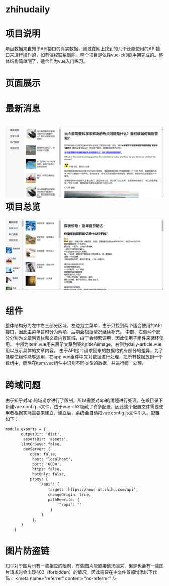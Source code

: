# zhihudaily

项目说明
===

项目数据来自知乎API接口的真实数据，通过在网上找到的几个还能使用的API接口来进行操作的，如有侵权联系删除。整个项目是依靠vue-cli3脚手架完成的。整体结构简单明了，适合作为vue入门练习。


页面展示
===
最新消息
=
![image](https://github.com/liuzb13/zhihudaily/blob/master/lastednews.PNG)
项目总览
=
![image](https://github.com/liuzb13/zhihudaily/blob/master/totalitem.PNG)


组件
===

整体结构分为左中右三部分区域，左边为主菜单，由于只找到两个适合使用的API接口，因此主菜单暂时分为两项，后期会根据情况继续补充。
中部、右侧两个部分分别为文章列表栏和文章内容区域，由于会频繁调用，因此使用子组件来循环使用。
中部为item.vue用来展示文章列表的title和image，右侧为daily-article.vue用以展示具体的文章内容。
由于API接口请求回来的数据格式有部分的差异，为了能够使组件能够通用，在app.vue组件中先对数据进行处理，把所有数据放到一个数组中，而后在item.vue组件中识别不同类型的数据，并进行统一处理。


跨域问题
===

由于知乎对api跨域请求进行了限制，所以需要对api的清楚进行处理。在跟目录下新建vue.config.js文件，由于vue-cli3隐藏了许多配置，因此这个配置文件需要使用者根据实际需要来建立，建立后，系统会自动把vue.config.js文件引入。配置如下：
```
module.exports = {
       outputDir: 'dist',   
        assetsDir: 'assets', 
       lintOnSave: false, 
        devServer: {
           open: false, 
            host: "localhost", 
            port: '8080',
            https: false,
            hotOnly: false, 
           proxy: {
               '/api': {
                   target: 'https://news-at.zhihu.com/api', 
                   changeOrigin: true,
                   pathRewrite: {
                       '^/api': ''
                    }
                }
            },
       }
    }
 ```

图片防盗链
===

知乎对于图片也有一些相应的限制，有些图片能直接请求回来，但是也会有一些图片请求时会出现403（forbidden）的情况，因此需要在主文件首部增添以下代码：
<meta name="referrer" content="no-referrer" />

